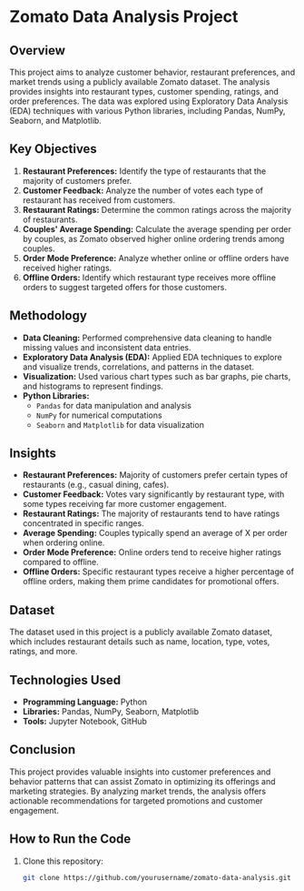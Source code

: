 # Zomato Data Analysis Project

## Overview
This project aims to analyze customer behavior, restaurant preferences, and market trends using a publicly available Zomato dataset. The analysis provides insights into restaurant types, customer spending, ratings, and order preferences. The data was explored using Exploratory Data Analysis (EDA) techniques with various Python libraries, including Pandas, NumPy, Seaborn, and Matplotlib.

## Key Objectives
1. **Restaurant Preferences:** Identify the type of restaurants that the majority of customers prefer.
2. **Customer Feedback:** Analyze the number of votes each type of restaurant has received from customers.
3. **Restaurant Ratings:** Determine the common ratings across the majority of restaurants.
4. **Couples' Average Spending:** Calculate the average spending per order by couples, as Zomato observed higher online ordering trends among couples.
5. **Order Mode Preference:** Analyze whether online or offline orders have received higher ratings.
6. **Offline Orders:** Identify which restaurant type receives more offline orders to suggest targeted offers for those customers.

## Methodology
- **Data Cleaning:** Performed comprehensive data cleaning to handle missing values and inconsistent data entries.
- **Exploratory Data Analysis (EDA):** Applied EDA techniques to explore and visualize trends, correlations, and patterns in the dataset.
- **Visualization:** Used various chart types such as bar graphs, pie charts, and histograms to represent findings.
- **Python Libraries:**
  - `Pandas` for data manipulation and analysis
  - `NumPy` for numerical computations
  - `Seaborn` and `Matplotlib` for data visualization

## Insights
- **Restaurant Preferences:** Majority of customers prefer certain types of restaurants (e.g., casual dining, cafes).
- **Customer Feedback:** Votes vary significantly by restaurant type, with some types receiving far more customer engagement.
- **Restaurant Ratings:** The majority of restaurants tend to have ratings concentrated in specific ranges.
- **Average Spending:** Couples typically spend an average of X per order when ordering online.
- **Order Mode Preference:** Online orders tend to receive higher ratings compared to offline.
- **Offline Orders:** Specific restaurant types receive a higher percentage of offline orders, making them prime candidates for promotional offers.

## Dataset
The dataset used in this project is a publicly available Zomato dataset, which includes restaurant details such as name, location, type, votes, ratings, and more.

## Technologies Used
- **Programming Language:** Python
- **Libraries:** Pandas, NumPy, Seaborn, Matplotlib
- **Tools:** Jupyter Notebook, GitHub

## Conclusion
This project provides valuable insights into customer preferences and behavior patterns that can assist Zomato in optimizing its offerings and marketing strategies. By analyzing market trends, the analysis offers actionable recommendations for targeted promotions and customer engagement.

## How to Run the Code
1. Clone this repository:
   ```bash
   git clone https://github.com/yourusername/zomato-data-analysis.git
